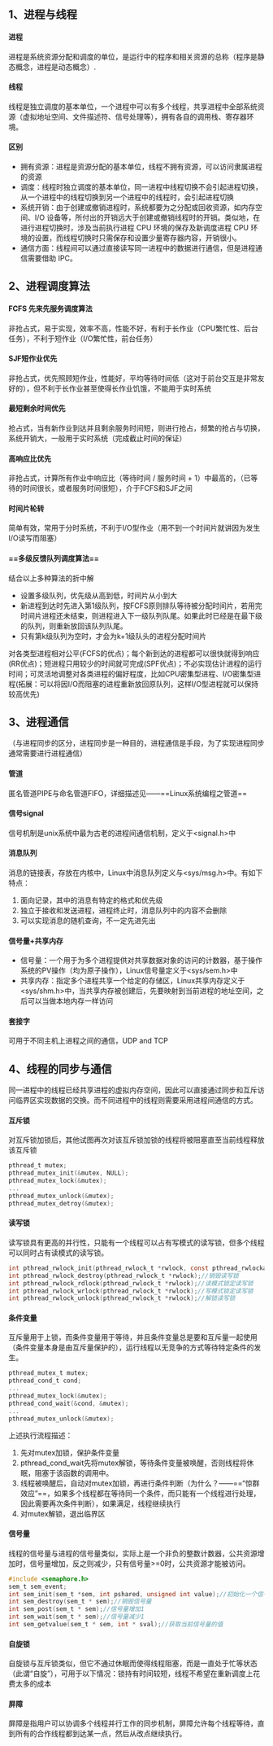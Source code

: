 ## 1、进程与线程
#### 进程
进程是系统资源分配和调度的单位，是运行中的程序和相关资源的总称（程序是静态概念，进程是动态概念）.

#### 线程
线程是独立调度的基本单位，一个进程中可以有多个线程，共享进程中全部系统资源（虚拟地址空间、文件描述符、信号处理等），拥有各自的调用栈、寄存器环境。

#### 区别
- 拥有资源：进程是资源分配的基本单位，线程不拥有资源，可以访问隶属进程的资源
- 调度：线程时独立调度的基本单位，同一进程中线程切换不会引起进程切换，从一个进程中的线程切换到另一个进程中的线程时，会引起进程切换
- 系统开销：由于创建或撤销进程时，系统都要为之分配或回收资源，如内存空间、I/O 设备等，所付出的开销远大于创建或撤销线程时的开销。类似地，在进行进程切换时，涉及当前执行进程 CPU 环境的保存及新调度进程 CPU 环境的设置，而线程切换时只需保存和设置少量寄存器内容，开销很小。
- 通信方面：线程间可以通过直接读写同一进程中的数据进行通信，但是进程通信需要借助 IPC。

## 2、进程调度算法
#### FCFS 先来先服务调度算法
非抢占式，易于实现，效率不高，性能不好，有利于长作业（CPU繁忙性、后台任务），不利于短作业（I/O繁忙性，前台任务）

#### SJF短作业优先
非抢占式，优先照顾短作业，性能好，平均等待时间低（这对于前台交互是非常友好的），但不利于长作业甚至使得长作业饥饿，不能用于实时系统

#### 最短剩余时间优先
抢占式，当有新作业到达并且剩余服务时间短，则进行抢占，频繁的抢占与切换，系统开销大，一般用于实时系统（完成截止时间的保证）

#### 高响应比优先
非抢占式，计算所有作业中响应比（等待时间 / 服务时间 + 1）中最高的，（已等待的时间很长，或者服务时间很短），介于FCFS和SJF之间

#### 时间片轮转
简单有效，常用于分时系统，不利于I/O型作业（用不到一个时间片就讲因为发生I/O读写而阻塞）

#### ==多级反馈队列调度算法==
结合以上多种算法的折中解
- 设置多级队列，优先级从高到低，时间片从小到大
- 新进程到达时先进入第1级队列，按FCFS原则排队等待被分配时间片，若用完时间片进程还未结束，则进程进入下一级队列队尾。如果此时已经是在最下级的队列，则重新放回该队列队尾。
- 只有第k级队列为空时，才会为k+1级队头的进程分配时间片

对各类型进程相对公平(FCFS的优点)；每个新到达的进程都可以很快就得到响应(RR优点)；短进程只用较少的时间就可完成(SPF优点)；不必实现估计进程的运行时间；可灵活地调整对各类进程的偏好程度，比如CPU密集型进程、I/O密集型进程(拓展：可以将因I/O而阻塞的进程重新放回原队列，这样I/O型进程就可以保持较高优先)


## 3、进程通信
（与进程同步的区分，进程同步是一种目的，进程通信是手段，为了实现进程同步通常需要进行进程通信）

#### 管道
匿名管道PIPE与命名管道FIFO，详细描述见——==Linux系统编程之管道==

#### 信号signal
信号机制是unix系统中最为古老的进程间通信机制，定义于<signal.h>中

#### 消息队列
消息的链接表，存放在内核中，Linux中消息队列定义与<sys/msg.h>中。有如下特点：
1. 面向记录，其中的消息有特定的格式和优先级
2. 独立于接收和发送进程，进程终止时，消息队列中的内容不会删除
3. 可以实现消息的随机查询，不一定先进先出

#### 信号量+共享内存
- 信号量：一个用于为多个进程提供对共享数据对象的访问的计数器，基于操作系统的PV操作（均为原子操作），Linux信号量定义于<sys/sem.h>中
- 共享内存：指定多个进程共享一个给定的存储区，Linux共享内存定义于<sys/shm.h>中，当共享内存被创建后，先要映射到当前进程的地址空间，之后可以当做本地内存一样访问

#### 套接字
可用于不同主机上进程之间的通信，UDP and TCP

## 4、线程的同步与通信
同一进程中的线程已经共享进程的虚拟内存空间，因此可以直接通过同步和互斥访问临界区实现数据的交换。而不同进程中的线程则需要采用进程间通信的方式。

#### 互斥锁
对互斥锁加锁后，其他试图再次对该互斥锁加锁的线程将被阻塞直至当前线程释放该互斥锁

```c
pthread_t mutex;
pthread_mutex_init(&mutex, NULL);
pthread_mutex_lock(&mutex);
...
pthread_mutex_unlock(&mutex);
pthread_mutex_detroy(&mutex);
```

#### 读写锁
读写锁具有更高的并行性，只能有一个线程可以占有写模式的读写锁，但多个线程可以同时占有读模式的读写锁。

```c
int pthread_rwlock_init(pthread_rwlock_t *rwlock, const pthread_rwlockattr_t *rwlockattr);//初始化读写锁
int pthread_rwlock_destroy(pthread_rwlock_t *rwlock);//销毁读写锁
int pthread_rwlock_rdlock(pthread_rwlock_t *rwlock);//读模式锁定读写锁
int pthread_rwlock_wrlock(pthread_rwlock_t *rwlock);//写模式锁定读写锁
int pthread_rwlock_unlock(pthread_rwlock_t *rwlock);//解锁读写锁
```

#### 条件变量
互斥量用于上锁，而条件变量用于等待，并且条件变量总是要和互斥量一起使用（条件变量本身是由互斥量保护的），运行线程以无竞争的方式等待特定条件的发生。

```c
pthread_mutex_t mutex;
pthread_cond_t cond;
...
pthread_mutex_lock(&mutex);
pthread_cond_wait(&cond, &mutex);
...
pthread_mutex_unlock(&mutex);
```
上述执行流程描述：
1. 先对mutex加锁，保护条件变量
2. pthread_cond_wait先将mutex解锁，等待条件变量被唤醒，否则线程将休眠，阻塞于该函数的调用中。
3. 线程被唤醒后，自动对mutex加锁，再进行条件判断（为什么？——==“惊群效应”==，如果多个线程都在等待同一个条件，而只能有一个线程进行处理，因此需要再次条件判断），如果满足，线程继续执行
4. 对mutex解锁，退出临界区

#### 信号量
线程的信号量与进程的信号量类似，实际上是一个非负的整数计数器，公共资源增加时，信号量增加，反之则减少，只有信号量>=0时，公共资源才能被访问。

```c
#include <semaphore.h>
sem_t sem_event;
int sem_init(sem_t *sem, int pshared, unsigned int value);//初始化一个信号量 
int sem_destroy(sem_t * sem);//销毁信号量
int sem_post(sem_t * sem);//信号量增加1
int sem_wait(sem_t * sem);//信号量减少1
int sem_getvalue(sem_t * sem, int * sval);//获取当前信号量的值
```

#### 自旋锁
自旋锁与互斥锁类似，但它不通过休眠而使得线程阻塞，而是一直处于忙等状态（此谓“自旋”），可用于以下情况：锁持有时间较短，线程不希望在重新调度上花费太多的成本

#### 屏障
屏障是指用户可以协调多个线程并行工作的同步机制，屏障允许每个线程等待，直到所有的合作线程都到达某一点，然后从改点继续执行。
